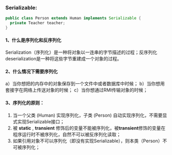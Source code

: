 ### Serializable:

````java
public class Person extends Human implements Serializable {
  private Teacher teacher;
}
````

#### **1、什么是序列化和反序列化**

Serialization（序列化）是一种将对象以一连串的字节描述的过程；反序列化deserialization是一种将这些字节重建成一个对象的过程。

#### **2、什么情况下需要序列化** 

a）当你想把的内存中的对象保存到一个文件中或者数据库中时候；
b）当你想用套接字在网络上传送对象的时候；
c）当你想通过RMI传输对象的时候；

#### 3、序列化的原则：

1. 当一个父类 (Human) 实现序列化，子类 (Person) 自动实现序列化，不需要显式实现Serializable接口；
2. 被 **static** , **transient** 修饰后的变量不能被序列化，被**transient**修饰的变量在程序运行时不被序列化，自然不可以被反序列化读取；
3. 如果引用对象不可以序列化（即没有实现Serializable），则本类（Person）不可被序列化；

